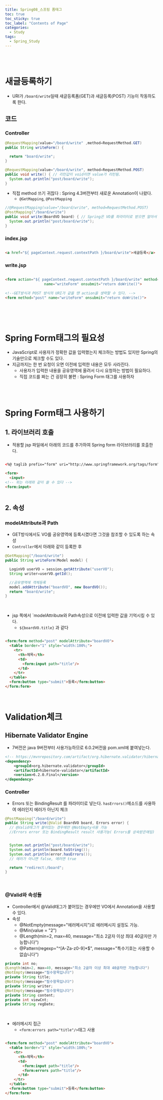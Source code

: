 ```yaml
---
title: Spring08_스프링 폼태그
toc: true
toc_sticky: true
toc_label: "Contents of Page"
categories:
  - Study
tags:
  - Spring_Study
---
```




<br><br>

# 새글등록하기
* URI가 `/board/write`일때 새글등록폼(GET)과 새글등록(POST) 기능이 작동하도록 한다.


## 코드 
### Controller

```java
@RequestMapping(value="/board/write" ,method=RequestMethod.GET)
public String writeForm() {

  return "board/write";
}

@RequestMapping(value="/board/write", method=RequestMethod.POST)
public void write() { // 리턴값이 void이면 value가 리턴됨.
  System.out.println("post/board/write");
}
```

* 직접 method 쓰기 귀찮다 : Spring 4.3버전부터 새로운 Annotation이 나왔다.
  - `@GetMapping`, `@PostMapping`

```java
//@RequestMapping(value="/board/write", method=RequestMethod.POST)
@PostMapping("/board/write")
public void write(BoardVO board) { // Spring은 VO를 파라미터로 받으면 알아서 vo에 넣어줌
  System.out.println("post/board/write");
}
```


### index.jsp

~~~html

<a href="${ pageContext.request.contextPath }/board/write">새글등록</a>

~~~


### write.jsp

~~~html

<form action="${ pageContext.request.contextPath }/board/write" method="post" 
				  name="writeForm" onsubmit="return doWrite()">
  
<!--GET방식과 POST 방식의 URI가 같을 땐 action을 생략할 수 있다. -->
<form method="post" name="writeForm" onsubmit="return doWrite()">  
  
~~~

<br><br>

# Spring Form태그의 필요성
* JavaScript로 사용자가 정확한 값을 입력했는지 체크하는 방법도 있지만 Spring의 기술만으로 체크할 수도 있다.
* 지금까지는 한 번 요청이 오면 이전에 입력한 내용은 모두 사라진다.
  - 사용자가 입력한 내용을 공유영역에 올려서 다시 요청하는 방법이 필요하다.
  - 직접 코드를 짜는 건 굉장히 불편 : Spring Form 태그를 사용하자

<br><br>

# Spring Form태그 사용하기

## 1. 라이브러리 호출
* 적용할 jsp 파일에서 아래의 코드를 추가하여 Spring form 라이브러리를 호출한다.

~~~html

<%@ taglib prefix="form" uri="http://www.springframework.org/tags/form" %>

<form>
  <input>
<!-- 위는 아래와 같이 쓸 수 있다 -->
<form:input>
  
~~~

## 2. 속성
### modelAttribute과 Path
* GET방식에서도 VO를 공유영역에 등록시켰다면 그것을 참조할 수 있도록 하는 속성
* `Controller`에서 아래와 같이 등록한 후

```java
@GetMapping("/board/write")
public String writeForm(Model model) {

  LoginVO userVO = session.getAttribute("userVO");
  String writer=userVO.getId();

  //공유영역에 객체등록
  model.addAttribute("boardVO", new BoardVO());
  return "board/write";
}
```

<br>

* jsp 쪽에서 `modelAttribute와 Path속성으로 이전에 입력한 값을 기억시킬 수 있다.
  - `${boardVO.title}` 과 같다

~~~html

<form:form method="post" modelAttribute="boardVO">
  <table border="1" style="width:100%;">
    <tr>
      <th>제목</th>
      <td>
        <form:input path="title"/>
      </td>
    </tr>
  </table>
  <form:button type="submit">등록</form:button>
</form:form>

~~~

<br>

# Validation체크
## Hibernate Validator Engine
* 7버전은 java 9버전부터 사용가능하므로 6.0.2버전을 pom.xml에 붙여넣는다.

```xml
<!-- https://mvnrepository.com/artifact/org.hibernate.validator/hibernate-validator -->
<dependency>
    <groupId>org.hibernate.validator</groupId>
    <artifactId>hibernate-validator</artifactId>
    <version>6.2.0.Final</version>
</dependency>
```

### Controller
* Errors 또는 BindingResult 를 파라미터로 넣는다.
  `hasErrors()`메소드를 사용하여 에러인지 에러가 아닌지 체크
  
  
```java
@PostMapping("/board/write")
public String write(@Valid BoardVO board, Errors error) {
  // @Valid태그가 붙어있는 경우에만 @NotEmpty사용 가능
  //Errors error 또는 BindingResult result 사용가능( Errors를 상속받은애임)


  System.out.println("post/board/write");
  System.out.println(board.toString());
  System.out.println(error.hasErrors());
  // 에러가 아니면 false, 에러면 true

  return "redirect:/board";
}
```

<br>

### @Valid와 속성들
* Controller에서 @Valid태그가 붙어있는 경우에만 VO에서 Annotation을 사용할 수 있다.
* 속성
  - @NotEmpty(message="에러메시지")로 에러메시지 설정도 가능.
  - @Min(value = "2")
  - @Length(min=2, max=40, message="최소 2글자 이상 최대 40글자만 가능합니다")
  - @Pattern(regexp="^\[A-Za-z0-9]\*$", message="특수기호는 사용할 수 없습니다")

```java
private int no;
@Length(min=2, max=40, message="최소 2글자 이상 최대 40글자만 가능합니다")
@NotEmpty(message="필수항목입니다")
private String title;
@NotEmpty(message="필수항목입니다")
private String writer;
@NotEmpty(message="필수항목입니다")
private String content;
private int viewCnt;
private String regDate;
```

<br>

* 에러메시지 접근
  - `<form:errors path="title"/>`태그 사용  
  
~~~html

<form:form method="post" modelAttribute="boardVO">
  <table border="1" style="width:100%;">
    <tr>
      <th>제목</th>
      <td>
        <form:input path="title"/>
        <form:errors path="title"/>
      </td>
    </tr>
  </table>
  <form:button type="submit">등록</form:button>
</form:form>

~~~


<br><br><br><br>
